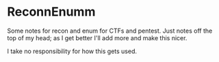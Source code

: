 # ReconnEnumm
Some notes for recon and enum for CTFs and pentest.  Just notes off the top of my head; as I get better I'll add more and make this nicer. 

I take no responsibility for how this gets used.  
